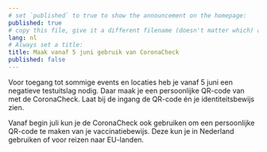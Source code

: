 ```yaml
---
# set `published` to true to show the announcement on the homepage:
published: true
# copy this file, give it a different filename (doesn't matter which) and, in this example, change lang to 'en' to translate the message to English and show it on the English homepage:
lang: nl
# Always set a title:
title: Maak vanaf 5 juni gebruik van CoronaCheck
published: false
---
```

Voor toegang tot sommige events en locaties heb je vanaf 5 juni een negatieve testuitslag nodig. Daar maak je een persoonlijke QR-code van met de CoronaCheck. Laat bij de ingang de QR-code én je identiteitsbewijs zien.

Vanaf begin juli kun je de CoronaCheck ook gebruiken om een persoonlijke QR-code te maken van je vaccinatiebewijs. Deze kun je in Nederland gebruiken of voor reizen naar EU-landen.
